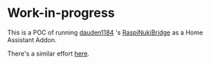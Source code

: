 Work-in-progress
=

This is a POC of running [dauden1184](https://github.com/dauden1184/) 's [RaspiNukiBridge](https://github.com/dauden1184/RaspiNukiBridge) as a Home Assistant Addon.

There's a similar effort [here](https://github.com/ftarolli/NukiBridgeAddon).